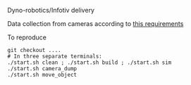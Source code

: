 Dyno-robotics/Infotiv delivery

Data collection from cameras according to [this requirements](20240522-req.png)

To reproduce

```
git checkout ....
# In three separate terminals:
./start.sh clean ; ./start.sh build ; ./start.sh sim
./start.sh camera_dump
./start.sh move_object
```

